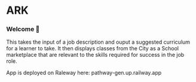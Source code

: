 # ARK
### Welcome 👋
This takes the input of a job description and ouput a suggested curriculum for a learner to take. It then displays classes from the City as a School marketplace that are relevant to the skills required for success in the job role. 

App is deployed on Raleway here: pathway-gen.up.railway.app
